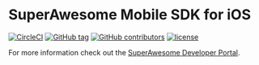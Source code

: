 SuperAwesome Mobile SDK for iOS
===============================

[![CircleCI](https://img.shields.io/circleci/project/github/SuperAwesomeLTD/sa-mobile-sdk-ios.svg)](https://circleci.com/gh/SuperAwesomeLTD/sa-mobile-sdk-ios) [![GitHub tag](https://img.shields.io/github/tag/SuperAwesomeLTD/sa-mobile-sdk-ios.svg)]() [![GitHub contributors](https://img.shields.io/github/contributors/SuperAwesomeLTD/sa-mobile-sdk-ios.svg)]() [![license](https://img.shields.io/github/license/SuperAwesomeLTD/sa-mobile-sdk-ios.svg)]()

For more information check out the [SuperAwesome Developer Portal](http://doc.superawesome.tv/sa-mobile-sdk-ios/latest/).
